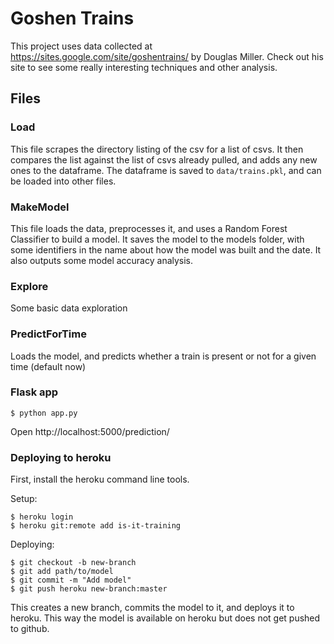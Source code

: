 # Goshen Trains

This project uses data collected at https://sites.google.com/site/goshentrains/ by Douglas Miller. Check out his site to see some really interesting techniques and other analysis.

## Files

### Load

This file scrapes the directory listing of the csv for a list of csvs. It then compares the list against the list of csvs already pulled, and adds any new ones to the dataframe. The dataframe is saved to `data/trains.pkl`, and can be loaded into other files.

### MakeModel

This file loads the data, preprocesses it, and uses a Random Forest Classifier to build a model. It saves the model to the models folder, with some identifiers in the name about how the model was built and the date. It also outputs some model accuracy analysis.

### Explore

Some basic data exploration

### PredictForTime

Loads the model, and predicts whether a train is present or not for a given time (default now)

### Flask app

```
$ python app.py
```

Open http://localhost:5000/prediction/

### Deploying to heroku

First, install the heroku command line tools.

Setup:

```
$ heroku login
$ heroku git:remote add is-it-training
```

Deploying:

```
$ git checkout -b new-branch
$ git add path/to/model
$ git commit -m "Add model"
$ git push heroku new-branch:master
```

This creates a new branch, commits the model to it, and deploys it to heroku.
This way the model is available on heroku but does not get pushed to github.
